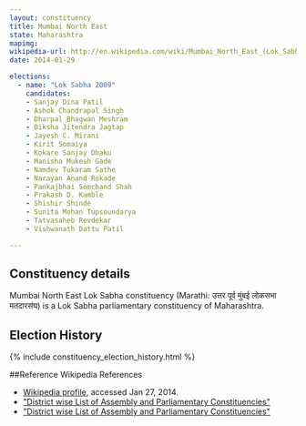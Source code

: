 ```yaml
---
layout: constituency
title: Mumbai North East
state: Maharashtra
mapimg: 
wikipedia-url: http://en.wikipedia.com/wiki/Mumbai_North_East_(Lok_Sabha_Constituency)
date: 2014-01-29

elections: 
  - name: "Lok Sabha 2009"
    candidates: 
    - Sanjay Dina Patil 
    - Ashok Chandrapal Singh 
    - Dharpal Bhagwan Meshram 
    - Diksha Jitendra Jagtap 
    - Jayesh C. Mirani 
    - Kirit Somaiya 
    - Kokare Sanjay Dhaku 
    - Manisha Mukesh Gade 
    - Namdev Tukaram Sathe 
    - Narayan Anand Rokade 
    - Pankajbhai Somchand Shah 
    - Prakash D. Kamble 
    - Shishir Shinde 
    - Sunita Mohan Tupsoundarya 
    - Tatvasaheb Revdekar 
    - Vishwanath Dattu Patil 

---
```

## Constituency details
Mumbai North East Lok Sabha constituency (Marathi: उत्तर पूर्व मुंबई लोकसभा मतदारसंघ) is a Lok Sabha parliamentary constituency of Maharashtra.




## Election History
{% include constituency_election_history.html %}

##Reference
Wikipedia References
- [Wikipedia profile]({{page.profile.wikipedia}}), accessed Jan 27, 2014.
- ["District wise List of Assembly and Parliamentary Constituencies"][wiki1]
- ["District wise List of Assembly and Parliamentary Constituencies"][wiki2]

[wiki1]: http://ceo.maharashtra.gov.in/acs.php
[wiki2]: http://eci.nic.in/eci_main/ByeElection/Bye-ele-results%2052-95.xls
